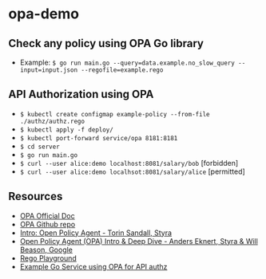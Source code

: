 # opa-demo

## Check any policy using OPA Go library 
- Example: ```$ go run main.go --query=data.example.no_slow_query --input=input.json --regofile=example.rego```


## API Authorization using OPA

- ```$ kubectl create configmap example-policy --from-file ./authz/authz.rego```
- ```$ kubectl apply -f deploy/```
- ```$ kubectl port-forward service/opa 8181:8181```
- ```$ cd server```
- ```$ go run main.go```  
- ```$ curl --user alice:demo localhost:8081/salary/bob```  [forbidden]
- ```$ curl --user alice:demo localhsot:8081/salary/alice``` [permitted]


## Resources
- [OPA Official Doc](https://www.openpolicyagent.org/docs/latest/)
- [OPA Github repo](https://github.com/open-policy-agent/opa)  
- [Intro: Open Policy Agent - Torin Sandall, Styra](https://www.youtube.com/watch?v=Lca5u_ODS5s)
- [Open Policy Agent (OPA) Intro & Deep Dive - Anders Eknert, Styra & Will Beason, Google](https://www.youtube.com/watch?v=MhyQxIp1H58)
- [Rego Playground](https://play.openpolicyagent.org/)
- [Example Go Service using OPA for API authz](https://github.com/open-policy-agent/example-api-authz-go)
